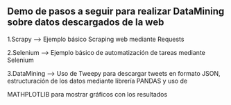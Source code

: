 ## Demo de pasos a seguir para realizar DataMining sobre datos descargados de la web

1.Scrapy --> Ejemplo básico Scraping web mediante Requests

2.Selenium --> Ejemplo básico de automatización de tareas mediante Selenium

3.DataMining --> Uso de Tweepy para descargar tweets en formato JSON, estructuración de los datos mediante librería PANDAS y uso de  

MATHPLOTLIB para mostrar gráficos con los resultados
